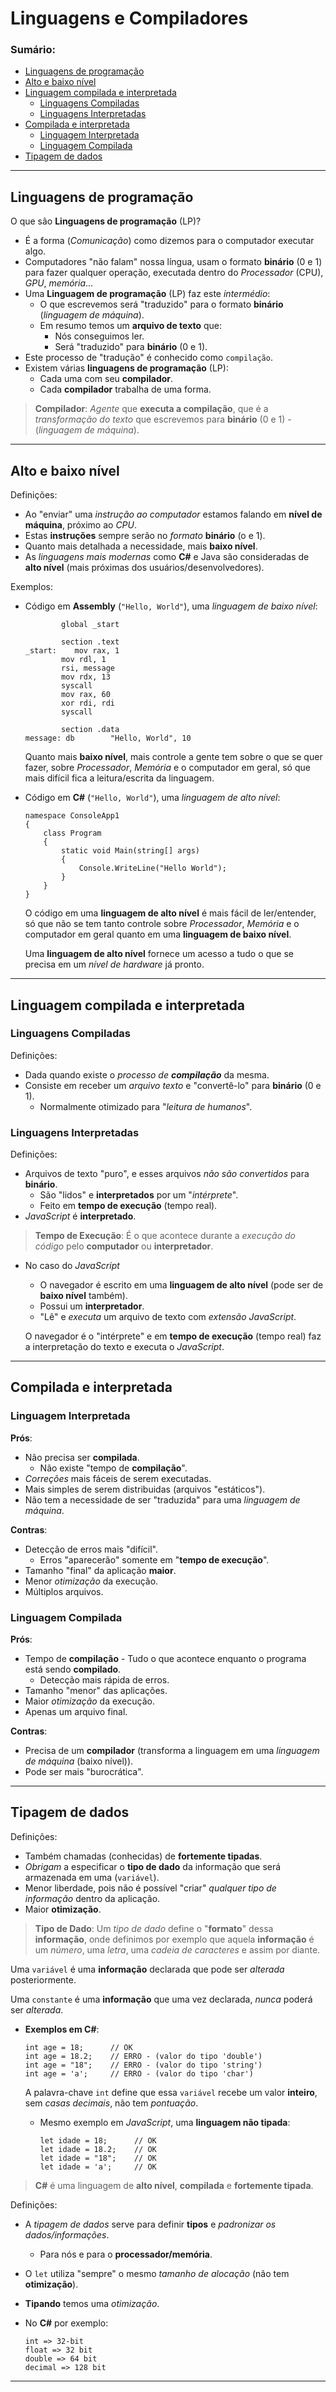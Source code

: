 # Linguagens e Compiladores

### Sumário:

- [Linguagens de programação](#linguagens-de-programação)
- [Alto e baixo nível](#alto-e-baixo-nível)
- [Linguagem compilada e interpretada](#linguagem-compilada-e-interpretada)
    - [Linguagens Compiladas](#linguagens-compiladas)
    - [Linguagens Interpretadas](#linguagens-interpretadas)
- [Compilada e interpretada](#compilada-e-interpretada)
    - [Linguagem Interpretada](#linguagem-interpretada)
    - [Linguagem Compilada](#linguagem-compilada)
- [Tipagem de dados](#tipagem-de-dados)

---

## Linguagens de programação

O que são **Linguagens de programação** (LP)?

- É a forma (_Comunicação_) como dizemos para o computador executar algo.
- Computadores "não falam" nossa língua, usam o formato **binário** (0 e 1) para fazer qualquer operação, executada dentro do _Processador_ (CPU), _GPU_, _memória_...
- Uma **Linguagem de programação** (LP) faz este _intermédio_:
    - O que escrevemos será "traduzido" para o formato **binário** (_linguagem de máquina_). 
    - Em resumo temos um **arquivo de texto** que:
        - Nós conseguimos ler.
        - Será "traduzido" para **binário** (0 e 1).
- Este processo de "tradução" é conhecido como ``compilação``.
- Existem várias **linguagens de programação** (LP):
    - Cada uma com seu **compilador**.
    - Cada **compilador** trabalha de uma forma.

> **Compilador**: _Agente_ que **executa a compilação**, que é a _transformação do texto_ que escrevemos para **binário** (0 e 1) - (_linguagem de máquina_).

---

## Alto e baixo nível

Definições:

- Ao "enviar" uma _instrução ao computador_ estamos falando em **nível de máquina**, próximo ao _CPU_.
- Estas **instruções** sempre serão no _formato_ **binário** (o e 1).
- Quanto mais detalhada a necessidade, mais **baixo nível**.
- As _linguagens mais modernas_ como **C#** e Java são consideradas de **alto nível** (mais próximas dos usuários/desenvolvedores).

Exemplos:

- Código em **Assembly** (``"Hello, World"``), uma _linguagem de baixo nível_:
    ```
            global _start

            section .text
    _start:    mov rax, 1
            mov rdl, 1
            rsi, message
            mov rdx, 13
            syscall
            mov rax, 60
            xor rdi, rdi
            syscall

            section .data
    message: db        "Hello, World", 10    
    ```

    Quanto mais **baixo nível**, mais controle a gente tem sobre o que se quer fazer, sobre _Processador_, _Memória_ e o computador em geral, só que mais difícil fica a leitura/escrita da linguagem.

- Código em **C#** (``"Hello, World"``), uma _linguagem de alto nível_:
    ```
    namespace ConsoleApp1
    {
        class Program
        {
            static void Main(string[] args)
            {
                Console.WriteLine("Hello World");
            }
        }
    }
    ```

    O código em uma **linguagem de alto nível** é mais fácil de ler/entender, só que não se tem tanto controle sobre _Processador_, _Memória_ e o computador em geral quanto em uma **linguagem de baixo nível**.

    Uma **linguagem de alto nível** fornece um acesso a tudo o que se precisa em um _nível de hardware_ já pronto.

---

## Linguagem compilada e interpretada

### Linguagens Compiladas

Definições:

- Dada quando existe o _processo de **compilação**_ da mesma.
- Consiste em receber um _arquivo texto_ e "convertê-lo" para **binário** (0 e 1).
    - Normalmente otimizado para "_leitura de humanos_".

### Linguagens Interpretadas

Definições:

- Arquivos de texto "puro", e esses arquivos _não são convertidos_ para **binário**.
    - São "lidos" e **interpretados** por um "_intérprete_".
    - Feito em **tempo de execução** (tempo real).
- _JavaScript_ é **interpretado**.

> **Tempo de Execução**: É o que acontece durante a _execução do código_ pelo **computador** ou **interpretador**.

- No caso do _JavaScript_
    - O navegador é escrito em uma **linguagem de alto nível** (pode ser de **baixo nível** também).
    - Possui um **interpretador**.
    - "Lê" e _executa_ um arquivo de texto com _extensão JavaScript_.

    O navegador é o "intérprete" e em **tempo de execução** (tempo real) faz a interpretação do texto e executa o _JavaScript_.

---

## Compilada e interpretada

### Linguagem Interpretada

**Prós**:

- Não precisa ser **compilada**.
    - Não existe "tempo de **compilação**".
- _Correções_ mais fáceis de serem executadas.
- Mais simples de serem distribuidas (arquivos "estáticos").
- Não tem a necessidade de ser "traduzida" para uma _linguagem de máquina_.

**Contras**:

- Detecção de erros mais "difícil".
    - Erros "aparecerão" somente em "**tempo de execução**".
- Tamanho "final" da aplicação **maior**.
- Menor _otimização_ da execução.
- Múltiplos arquivos.

### Linguagem Compilada

**Prós**:

- Tempo de **compilação** - Tudo o que acontece enquanto o programa está sendo **compilado**.
    - Detecção mais rápida de erros.
- Tamanho "menor" das aplicações.
- Maior _otimização_ da execução.
- Apenas um arquivo final.

**Contras**:

- Precisa de um **compilador** (transforma a linguagem em uma _linguagem de máquina_ (baixo nível)).
- Pode ser mais "burocrática".

---

## Tipagem de dados

Definições:

- Também chamadas (conhecidas) de **fortemente tipadas**.
- _Obrigam_ a especificar o **tipo de dado** da informação que será armazenada em uma (``variável``).
- Menor liberdade, pois não é possível "criar" _qualquer tipo de informação_ dentro da aplicação.
- Maior **otimização**.

> **Tipo de Dado**: Um _tipo de dado_ define o "**formato**" dessa **informação**, onde definimos por exemplo que aquela **informação** é um _número_, uma _letra_, uma _cadeia de caracteres_ e assim por diante.

Uma ``variável`` é uma **informação** declarada que pode ser _alterada_ posteriormente.

Uma ``constante`` é uma **informação** que uma vez declarada, _nunca_ poderá ser _alterada_.

- **Exemplos em C#**:
    ```
    int age = 18;      // OK
    int age = 18.2;    // ERRO - (valor do tipo 'double')
    int age = "18";    // ERRO - (valor do tipo 'string')
    int age = 'a';     // ERRO - (valor do tipo 'char')
    ```

    A palavra-chave ``int`` define que essa ``variável`` recebe um valor **inteiro**, sem _casas decimais_, não tem _pontuação_.

    - Mesmo exemplo em _JavaScript_, uma **linguagem não tipada**:
        ```
        let idade = 18;      // OK
        let idade = 18.2;    // OK
        let idade = "18";    // OK
        let idade = 'a';     // OK
        ```

> **C#** é uma linguagem de **alto nível**, **compilada** e **fortemente tipada**.

Definições:

- A _tipagem de dados_ serve para definir **tipos** e _padronizar os dados/informações_.
    - Para nós e para o **processador/memória**.
- O ``let`` utiliza "sempre" o mesmo _tamanho de alocação_ (não tem **otimização**).
- **Tipando** temos uma _otimização_.

- No **C#** por exemplo:
    ```
    int => 32-bit
    float => 32 bit
    double => 64 bit
    decimal => 128 bit
    ```

---